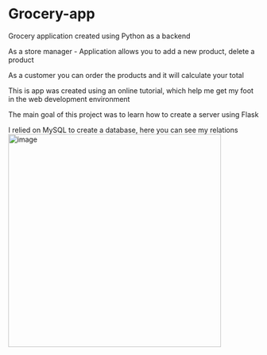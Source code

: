 # Grocery-app
Grocery application created using Python as a backend


As a store manager - Application allows you to add a new product, delete a product

As a customer you can order the products and it will calculate your total

This is app was created using an online tutorial, which help me get my foot in the web development environment 

The main goal of this project was to learn how to create a server using Flask




I relied on MySQL to create a database, here you can see my relations <img width="428" alt="image" src="https://user-images.githubusercontent.com/57131628/169660670-b8ca5079-70b6-435b-911f-c89dc59b963d.png">

